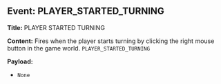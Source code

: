 ## Event: PLAYER_STARTED_TURNING

**Title:** PLAYER STARTED TURNING

**Content:**
Fires when the player starts turning by clicking the right mouse button in the game world.
`PLAYER_STARTED_TURNING`

**Payload:**
- `None`